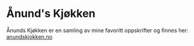 # Ånund's Kjøkken

Ånunds Kjøkken er en samling av mine favoritt oppskrifter og finnes her: [anundskjokken.no](https://anundskjokken.no)



